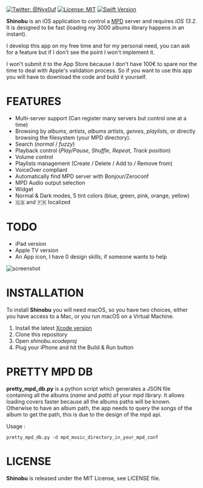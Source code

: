 [![Twitter: @Nyx0uf](https://img.shields.io/badge/contact-@Nyx0uf-blue.svg?style=flat)](https://twitter.com/Nyx0uf) [![License: MIT](https://img.shields.io/badge/license-MIT-blue.svg?style=flat)](https://github.com/Nyx0uf/shinobu/blob/master/LICENSE) [![Swift Version](https://img.shields.io/badge/Swift-5.0-orange.svg)]()

**Shinobu** is an iOS application to control a [MPD](http://www.musicpd.org/) server and requires *iOS 13.2*. It is designed to be fast (loading my 3000 albums library happens in an instant).

I develop this app on my free time and for my personal need, you can ask for a feature but if I don't see the point I won't implement it.

I won't submit it to the App Store because I don't have 100€ to spare nor the time to deal with Apple's validation process. So if you want to use this app you will have to download the code and build it yourself.

# FEATURES

- Multi-server support (Can register many servers but control one at a time)
- Browsing by *albums*, *artists*, *albums artists*, *genres*, *playlists*, or directly browsing the filesystem (your MPD directory).
- Search (*normal* / *fuzzy*)
- Playback control (*Play/Pause*, *Shuffle*, *Repeat*, *Track position*)
- Volume control
- Playlists management (Create / Delete / Add to / Remove from)
- VoiceOver compliant
- Automatically find MPD server with Bonjour/Zeroconf
- MPD Audio output selection
- Widget
- Normal & Dark modes, 5 tint colors (blue, green, pink, orange, yellow)
- 🇬🇧 and 🇫🇷 localized


# TODO

- iPad version
- Apple TV version
- An App icon, I have 0 design skills, if someone wants to help


![screenshot](https://static.whine.fr/images/2019/shinobu2.gif)


# INSTALLATION

To install **Shinobu** you will need macOS, so you have two choices, either you have access to a Mac, or you run macOS on a Virtual Machine.

1. Install the latest [Xcode version](https://itunes.apple.com/fr/app/xcode/id497799835?l=en&mt=12)
2. Clone this repository
3. Open *shinobu.xcodeproj*
4. Plug your iPhone and hit the Build & Run button


# PRETTY MPD DB

**pretty_mpd_db.py** is a python script which generates a JSON file containing all the albums (*name* and *path*) of your mpd library.
It allows loading covers faster because all the albums paths will be known. Otherwise to have an album path, the app needs to query the songs of the album to get the path, this is due to the design of the mpd api.

Usage :

    pretty_mpd_db.py -d mpd_music_directory_in_your_mpd_conf

# LICENSE

**Shinobu** is released under the MIT License, see LICENSE file.
